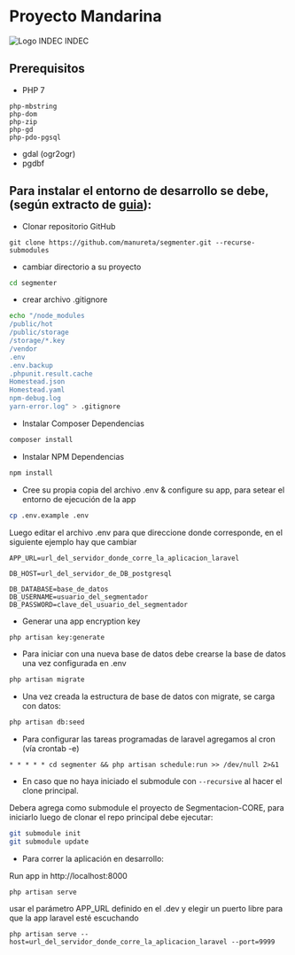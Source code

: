 # Proyecto Mandarina
![Logo INDEC][logo] INDEC


## Prerequisitos
* PHP 7 
```
php-mbstring
php-dom
php-zip
php-gd
php-pdo-pgsql
```
* gdal (ogr2ogr)
* pgdbf

## Para instalar el entorno de desarrollo se debe, (según extracto de [guia][1]):

- Clonar repositorio GitHub
```git
git clone https://github.com/manureta/segmenter.git --recurse-submodules 
```
- cambiar directorio a su proyecto
```bash
cd segmenter
```
- crear archivo .gitignore
```bash
echo "/node_modules
/public/hot
/public/storage
/storage/*.key
/vendor
.env
.env.backup
.phpunit.result.cache
Homestead.json
Homestead.yaml
npm-debug.log
yarn-error.log" > .gitignore
```

- Instalar Composer Dependencias
```bash
composer install
```

- Instalar NPM Dependencias
```bash
npm install
```
- Cree su propia copia del archivo .env & configure su app,
para setear el entorno de ejecución de la app
```bash
cp .env.example .env
```

Luego editar el archivo .env para que direccione donde corresponde,
en el siguiente ejemplo hay que cambiar 
```
APP_URL=url_del_servidor_donde_corre_la_aplicacion_laravel

DB_HOST=url_del_servidor_de_DB_postgresql

DB_DATABASE=base_de_datos
DB_USERNAME=usuario_del_segmentador
DB_PASSWORD=clave_del_usuario_del_segmentador

```


- Generar una app encryption key
```bash
php artisan key:generate
```


- Para iniciar con una nueva base de datos debe crearse la base de datos una vez configurada en .env
```bash
php artisan migrate
```


- Una vez creada la estructura de base de datos con migrate, se carga con datos:
```bash
php artisan db:seed
```

- Para configurar las tareas programadas de laravel agregamos al cron (vía crontab -e)
```
* * * * * cd segmenter && php artisan schedule:run >> /dev/null 2>&1
```


- En caso que no haya iniciado el submodule con ```--recursive``` al hacer el clone principal.

Debera agrega como submodule el proyecto de Segmentacion-CORE, para iniciarlo luego de clonar el repo principal debe ejecutar:
```bash
git submodule init
git submodule update
```


- Para correr la aplicación en desarrollo: 

Run app in http://localhost:8000
```
php artisan serve
```
usar el parámetro APP_URL definido en el .dev
y elegir un puerto libre para que la app laravel esté escuchando
```
php artisan serve --host=url_del_servidor_donde_corre_la_aplicacion_laravel --port=9999
```

[1]: https://devmarketer.io/learn/setup-laravel-project-cloned-github-com/
[logo]: https://www.indec.gob.ar/Images_WEBINDEC/Logo/Logo_Indec.png
